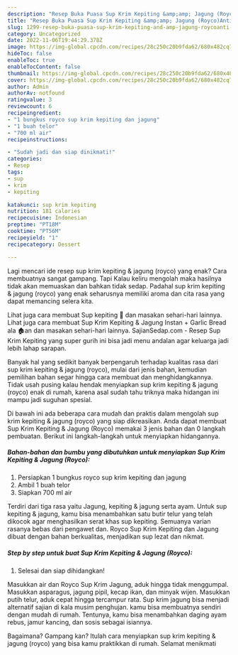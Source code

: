 ```yaml
---
description: "Resep Buka Puasa Sup Krim Kepiting &amp;amp; Jagung (Royco)Anti Ribet"
title: "Resep Buka Puasa Sup Krim Kepiting &amp;amp; Jagung (Royco)Anti Ribet"
slug: 1299-resep-buka-puasa-sup-krim-kepiting-and-amp-jagung-roycoanti-ribet
category: Uncategorized
date: 2022-11-06T19:44:29.378Z
image: https://img-global.cpcdn.com/recipes/28c250c20b9fda62/680x482cq70/sup-krim-kepiting-jagung-royco-foto-resep-utama.jpg
hideToc: false
enableToc: true
enableTocContent: false
thumbnail: https://img-global.cpcdn.com/recipes/28c250c20b9fda62/680x482cq70/sup-krim-kepiting-jagung-royco-foto-resep-utama.jpg
cover: https://img-global.cpcdn.com/recipes/28c250c20b9fda62/680x482cq70/sup-krim-kepiting-jagung-royco-foto-resep-utama.jpg
author: Admin
authorAv: notfound
ratingvalue: 3
reviewcount: 6
recipeingredient:
- "1 bungkus royco sup krim kepiting dan jagung"
- "1 buah telor"
- "700 ml air"
recipeinstructions:

- "Sudah jadi dan siap dinikmati!"
categories:
- Resep
tags:
- sup
- krim
- kepiting

katakunci: sup krim kepiting 
nutrition: 181 calories
recipecuisine: Indonesian
preptime: "PT18M"
cooktime: "PT56M"
recipeyield: "1"
recipecategory: Dessert

---
```



Lagi mencari ide resep sup krim kepiting &amp; jagung (royco) yang enak? Cara membuatnya sangat gampang. Tapi Kalau keliru mengolah maka hasilnya tidak akan memuaskan dan bahkan tidak sedap. Padahal sup krim kepiting &amp; jagung (royco) yang enak seharusnya memiliki aroma dan cita rasa yang dapat memancing selera kita.


Lihat juga cara membuat Sup kepiting 🦀 dan masakan sehari-hari lainnya. Lihat juga cara membuat Sup Krim Kepiting &amp; Jagung Instan + Garlic Bread ala 🏚an dan masakan sehari-hari lainnya. SajianSedap.com - Resep Sup Krim Kepiting yang super gurih ini bisa jadi menu andalan agar keluarga jadi lebih lahap sarapan.

Banyak hal yang sedikit banyak berpengaruh terhadap kualitas rasa dari sup krim kepiting &amp; jagung (royco), mulai dari jenis bahan, kemudian pemilihan bahan segar hingga cara membuat dan menghidangkannya. Tidak usah pusing kalau hendak menyiapkan sup krim kepiting &amp; jagung (royco) enak di rumah, karena asal sudah tahu triknya maka hidangan ini mampu jadi suguhan spesial.


Di bawah ini ada beberapa cara mudah dan praktis dalam mengolah sup krim kepiting &amp; jagung (royco) yang siap dikreasikan. Anda dapat membuat Sup Krim Kepiting &amp; Jagung (Royco) memakai 3 jenis bahan dan 0 langkah pembuatan. Berikut ini langkah-langkah untuk menyiapkan hidangannya.

<!--inarticleads1-->

##### Bahan-bahan dan bumbu yang dibutuhkan untuk menyiapkan Sup Krim Kepiting &amp; Jagung (Royco):

1. Persiapkan 1 bungkus royco sup krim kepiting dan jagung
1. Ambil 1 buah telor
1. Siapkan 700 ml air


Terdiri dari tiga rasa yaitu Jagung, kepiting &amp; jagung serta ayam. Untuk sup kepiting &amp; jagung, kamu bisa menambahkan satu butir telur yang telah dikocok agar menghasilkan serat khas sup kepiting. Semuanya varian rasanya bebas dari pengawet dan. Royco Sup Krim Kepiting dan Jagung dibuat dengan bahan berkualitas, menjadikan sup lezat dan nikmat. 

<!--inarticleads2-->

##### Step by step untuk buat Sup Krim Kepiting &amp; Jagung (Royco):


1. Selesai dan siap dihidangkan!

Masukkan air dan Royco Sup Krim Jagung, aduk hingga tidak menggumpal. Masukkan asparagus, jagung pipil, kecap ikan, dan minyak wijen. Masukkan putih telur, aduk cepat hingga tercampur rata. Sup krim jagung bisa menjadi alternatif sajian di kala musim penghujan. kamu bisa membuatnya sendiri dengan mudah di rumah. Tentunya, kamu bisa menambahkan daging ayam rebus, jamur kancing, dan sosis sebagai isiannya. 

Bagaimana? Gampang kan? Itulah cara menyiapkan sup krim kepiting &amp; jagung (royco) yang bisa kamu praktikkan di rumah. Selamat menikmati
